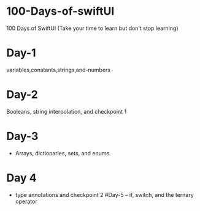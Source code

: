 # 100-Days-of-swiftUI
100 Days of SwiftUI (Take your time to learn but don't stop learning)

# Day-1
variables,constants,strings,and-numbers
# Day-2
Booleans, string interpolation, and checkpoint 1
# Day-3
- Arrays, dictionaries, sets, and enums
# Day 4
- type annotations and checkpoint 2
#Day-5
– if, switch, and the ternary operator

